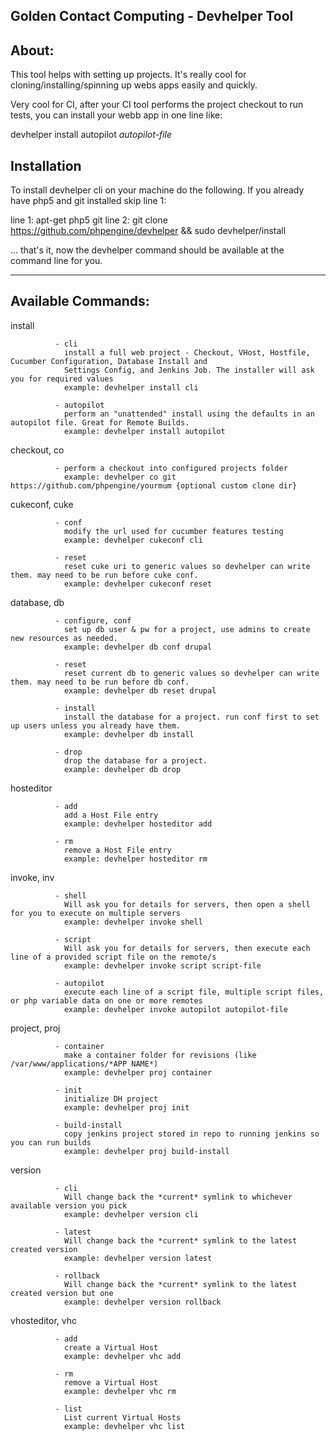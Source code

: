 Golden Contact Computing - Devhelper Tool
-------------------

About:
-----------------
This tool helps with setting up projects. It's really cool for cloning/installing/spinning up webs apps easily and
quickly.

Very cool for CI, after your CI tool performs the project checkout to run tests, you can install your webb app in one
line like:

devhelper install autopilot *autopilot-file*


Installation
-----------------

To install devhelper cli on your machine do the following. If you already have php5 and git installed skip line 1:

line 1: apt-get php5 git
line 2: git clone https://github.com/phpengine/devhelper && sudo devhelper/install

... that's it, now the devhelper command should be available at the command line for you.

-------------------------------------------------------------

Available Commands:
---------------------------------------

install

              - cli
                install a full web project - Checkout, VHost, Hostfile, Cucumber Configuration, Database Install and
                Settings Config, and Jenkins Job. The installer will ask you for required values
                example: devhelper install cli

              - autopilot
                perform an "unattended" install using the defaults in an autopilot file. Great for Remote Builds.
                example: devhelper install autopilot

checkout, co

              - perform a checkout into configured projects folder
                example: devhelper co git https://github.com/phpengine/yourmum {optional custom clone dir}

cukeconf, cuke

              - conf
                modify the url used for cucumber features testing
                example: devhelper cukeconf cli

              - reset
                reset cuke uri to generic values so devhelper can write them. may need to be run before cuke conf.
                example: devhelper cukeconf reset

database, db

              - configure, conf
                set up db user & pw for a project, use admins to create new resources as needed.
                example: devhelper db conf drupal

              - reset
                reset current db to generic values so devhelper can write them. may need to be run before db conf.
                example: devhelper db reset drupal

              - install
                install the database for a project. run conf first to set up users unless you already have them.
                example: devhelper db install

              - drop
                drop the database for a project.
                example: devhelper db drop

hosteditor

              - add
                add a Host File entry
                example: devhelper hosteditor add

              - rm
                remove a Host File entry
                example: devhelper hosteditor rm

invoke, inv   

              - shell
                Will ask you for details for servers, then open a shell for you to execute on multiple servers
                example: devhelper invoke shell

              - script
                Will ask you for details for servers, then execute each line of a provided script file on the remote/s
                example: devhelper invoke script script-file

              - autopilot
                execute each line of a script file, multiple script files, or php variable data on one or more remotes
                example: devhelper invoke autopilot autopilot-file

project, proj

              - container
                make a container folder for revisions (like /var/www/applications/*APP NAME*)
                example: devhelper proj container

              - init
                initialize DH project
                example: devhelper proj init

              - build-install
                copy jenkins project stored in repo to running jenkins so you can run builds
                example: devhelper proj build-install

version

              - cli
                Will change back the *current* symlink to whichever available version you pick
                example: devhelper version cli

              - latest
                Will change back the *current* symlink to the latest created version
                example: devhelper version latest

              - rollback
                Will change back the *current* symlink to the latest created version but one
                example: devhelper version rollback


vhosteditor, vhc

              - add
                create a Virtual Host
                example: devhelper vhc add

              - rm
                remove a Virtual Host
                example: devhelper vhc rm

              - list
                List current Virtual Hosts
                example: devhelper vhc list